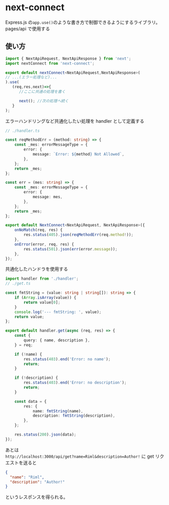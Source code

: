 # next-connect

Express.js の`app.use()`のような書き方で制御できるようにするライブラリ。  
pages/api で使用する

## 使い方

```TypeScript
import { NextApiRequest, NextApiResponse } from 'next';
import nextConnect from 'next-connect';

export default nextConnect<NextApiRequest,NextApiResponse>(
// ...(エラー処理など)...
).use(
   (req,res,next)=>{
      //ここに共通の処理を書く

      next(); //次の処理へ続く
   }
);
```

エラーハンドリングなど共通化したい処理を handler として定義する

```TypeScript
// ./handler.ts

const reqMethodErr = (method: string) => {
    const _mes: errorMessageType = {
        error: {
            message: `Error: ${method} Not Allowed`,
        },
    };
    return _mes;
};

const err = (mes: string) => {
    const _mes: errorMessageType = {
        error: {
            message: mes,
        },
    };
    return _mes;
};

export default NextConnect<NextApiRequest, NextApiResponse>({
    onNoMatch(req, res) {
        res.status(405).json(reqMethodErr(req.method!));
    },
    onError(error, req, res) {
        res.status(501).json(err(error.message));
    },
});

```

共通化したハンドラを使用する

```TypeScript
import handler from './handler';
// ./get.ts

const fmtString = (value: string | string[]): string => {
    if (Array.isArray(value)) {
        return value[0];
    }
    console.log('--- fmtString: ', value);
    return value;
};

export default handler.get(async (req, res) => {
    const {
        query: { name, description },
    } = req;

    if (!name) {
        res.status(403).end('Error: no name');
        return;
    }

    if (!description) {
        res.status(403).end('Error: no description');
        return;
    }

    const data = {
        res: {
            name: fmtString(name),
            description: fmtString(description),
        },
    };

    res.status(200).json(data);
});
```

あとは  
`http://localhost:3000/api/get?name=Riml&description=Author!`
に get リクエストを送ると

```json
{
  "name": "Riml",
  "description": "Author!"
}
```

というレスポンスを得られる。
